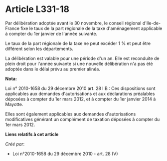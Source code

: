 # Article L331-18

Par délibération adoptée avant le 30 novembre, le conseil régional d'Ile-de-France fixe le taux de la part régionale de la
taxe d'aménagement applicable à compter du 1er janvier de l'année suivante. 

Le taux de la part régionale de la taxe ne peut excéder 1 % et peut être différent selon les départements. 

La délibération est valable pour une période d'un an. Elle est reconduite de plein droit pour l'année suivante si une
nouvelle délibération n'a pas été adoptée dans le délai prévu au premier alinéa.

**Nota:**

Loi n° 2010-1658 du 29 décembre 2010 art. 28 I B : Ces dispositions sont applicables aux demandes d'autorisations et aux
déclarations préalables déposées à compter du 1er mars 2012, et à compter du 1er janvier 2014 à Mayotte. 

Elles sont également applicables aux demandes d'autorisations modificatives générant un complément de taxation déposées à
compter du 1er mars 2012.

**Liens relatifs à cet article**

_Créé par_:

  - Loi n°2010-1658 du 29 décembre 2010 - art. 28 (V)
